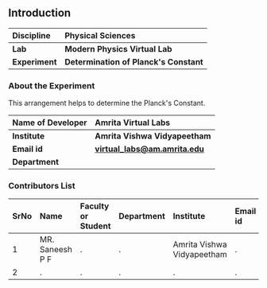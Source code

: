 ## Introduction


<b>Discipline | <b> Physical Sciences
:--|:--|
<b> Lab | <b> Modern Physics Virtual Lab
<b> Experiment|     <b> Determination of Planck's Constant

### About the Experiment 

This arrangement helps to determine the Planck's Constant.

<b>Name of Developer | <b> Amrita Virtual Labs
:--|:--|
<b> Institute | <b>  Amrita Vishwa Vidyapeetham
<b> Email id|     <b>  virtual_labs@am.amrita.edu
<b> Department |  

### Contributors List

SrNo | Name | Faculty or Student | Department| Institute | Email id
:--|:--|:--|:--|:--|:--|
1 | MR. Saneesh P F | . | . | Amrita Vishwa Vidyapeetham | .
2 | . | . | . | . | .

